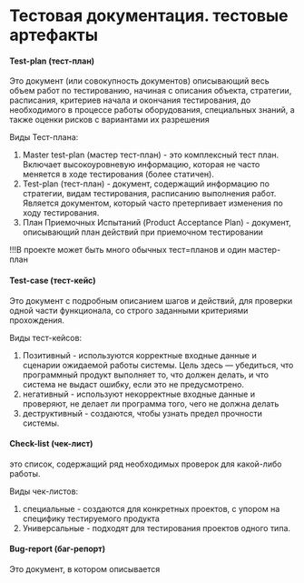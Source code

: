 # Тестовая документация. тестовые артефакты

#### Test-plan (тест-план)

Это документ (или совокупность документов) описывающий весь объем работ по тестированию, начиная с описания объекта, стратегии, расписания,
критериев начала и окончания тестирования, до необходимого в процессе работы оборудования, специальных знаний, а также оценки рисков с вариантами их разрешения

Виды Тест-плана:

1) Master test-plan (мастер тест-план) - это комплексный тест план. Включает высокоуровневую информацию, которая не часто меняется в ходе тестирования (более статичен).
2) Test-plan (тест-план) - документ, содержащий информацию по стратегии, видам тестирования, расписанию выполнения работ.
Является документом, который часто претерпивает изменения по ходу тестирования.
3) План Приемочных Испытаний (Product Acceptance Plan) - документ, описывающий план действий при приемочном тестировании

!!!В проекте может быть много обычных тест=планов и один мастер-план

#### Test-case (тест-кейс)

Это документ с подробным описанием шагов и действий, для проверки одной части функционала, со строго заданными критериями прохождения.

Виды тест-кейсов:

1) Позитивный - используются корректные входные данные и сценарии ожидаемой работы системы. Цель здесь — убедиться, что программный продукт выполняет то, что должен делать, и что система не выдаст ошибку, если это не предусмотрено. 
3) негативный - используют некорректные входные данные и проверяют, не делает ли программа того, чего не должна делать
4) деструктивный - создаются, чтобы узнать предел прочности системы. 

#### Check-list (чек-лист)

это список, содержащий ряд необходимых проверок для какой-либо работы.

Виды чек-листов:

1) специальные - создаются для конкретных проектов, с упором на специфику тестируемого продукта
2) Универсальные - подходят для тестирования проектов одного типа.

#### Bug-report (баг-репорт)

Это документ, в котором описывается 
